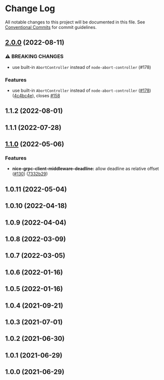 # Change Log

All notable changes to this project will be documented in this file. See
[Conventional Commits](https://conventionalcommits.org) for commit guidelines.

## [2.0.0](https://github.com/deeplay-io/nice-grpc/compare/nice-grpc-client-middleware-deadline@1.1.2...nice-grpc-client-middleware-deadline@2.0.0) (2022-08-11)

### ⚠ BREAKING CHANGES

- use built-in `AbortController` instead of `node-abort-controller` (#178)

### Features

- use built-in `AbortController` instead of `node-abort-controller`
  ([#178](https://github.com/deeplay-io/nice-grpc/issues/178))
  ([4c4bc4e](https://github.com/deeplay-io/nice-grpc/commit/4c4bc4eacf38bedfbcdd5a41f4471698f7a117ed)),
  closes [#158](https://github.com/deeplay-io/nice-grpc/issues/158)

## 1.1.2 (2022-08-01)

## 1.1.1 (2022-07-28)

## [1.1.0](https://github.com/deeplay-io/nice-grpc/compare/nice-grpc-client-middleware-deadline@1.0.11...nice-grpc-client-middleware-deadline@1.1.0) (2022-05-06)

### Features

- **nice-grpc-client-middleware-deadline:** allow deadline as relative offset
  ([#130](https://github.com/deeplay-io/nice-grpc/issues/130))
  ([7332b29](https://github.com/deeplay-io/nice-grpc/commit/7332b29869785abebc0217aa9426cabc55d0ad37))

## 1.0.11 (2022-05-04)

## 1.0.10 (2022-04-18)

## 1.0.9 (2022-04-04)

## 1.0.8 (2022-03-09)

## 1.0.7 (2022-03-05)

## 1.0.6 (2022-01-16)

## 1.0.5 (2022-01-16)

## 1.0.4 (2021-09-21)

## 1.0.3 (2021-07-01)

## 1.0.2 (2021-06-30)

## 1.0.1 (2021-06-29)

## 1.0.0 (2021-06-29)
